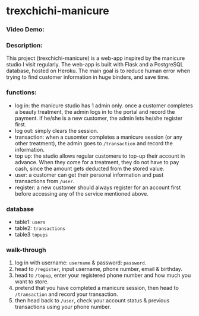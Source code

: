 # trexchichi-manicure

### Video Demo:  <URL HERE>
### Description:

This project (trexchichi-manicure) is a web-app inspired by the manicure studio I visit regularly. The web-app is built with Flask and a PostgreSQL database, hosted on Heroku. The main goal is to reduce human error when trying to find customer information in huge binders, and save time.

### functions:
- log in: the manicure studio has 1 admin only. once a customer completes a beauty treatment, the admin logs in to the portal and record the payment. if he/she is a new customer, the admin lets he/she register first.
- log out: simply clears the session.
- transaction: when a cusomter completes a manicure session (or any other treatment), the admin goes to `/transaction` and record the information.
- top up: the studio allows regular customers to top-up their account in advance. When they come for a treatment, they do not have to pay cash, since the amount gets deducted from the stored value.
- user: a customer can get their personal information and past transactions from `/user`.
- register: a new customer should always register for an account first before accessing any of the service mentioned above.

### database
- table1: `users`
- table2: `transactions`
- table3 `topups`

### walk-through
1. log in with username: `username` & password: `password`.
2. head to `/register`, input username, phone number, email & birthday.
3. head to `/topup`, enter your registered phone number and how much you want to store.
4. pretend that you have completed a manicure session, then head to `/transaction` and record your transaction.
5. then head back to `/user`, check your account status & previous transactions using your phone number.